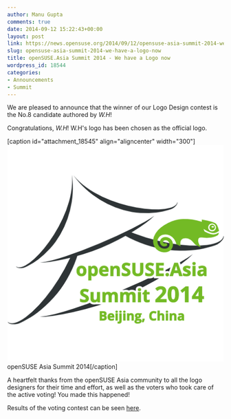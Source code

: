 ```yaml
---
author: Manu Gupta
comments: true
date: 2014-09-12 15:22:43+00:00
layout: post
link: https://news.opensuse.org/2014/09/12/opensuse-asia-summit-2014-we-have-a-logo-now/
slug: opensuse-asia-summit-2014-we-have-a-logo-now
title: openSUSE.Asia Summit 2014 - We have a Logo now
wordpress_id: 18544
categories:
- Announcements
- Summit
---
```


We are pleased to announce that the winner of our Logo Design contest is the No.8 candidate authored by *W.H*!

Congratulations, *W.H*! W.H's logo has been chosen as the official logo.

[caption id="attachment_18545" align="aligncenter" width="300"]![openSUSE Asia Summit 2014](/wp-content/uploads/2014/09/Logo.png) openSUSE Asia Summit 2014[/caption]



A heartfelt thanks from the openSUSE Asia community to all the logo designers for their time and effort, as well as the voters who took care of the active voting! You made this happened!



Results of the voting contest can be seen [here](http://vote.suse.org.cn/activity/4).
